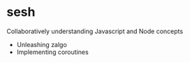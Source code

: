 # sesh
Collaboratively understanding Javascript and Node concepts

- Unleashing zalgo
- Implementing coroutines
